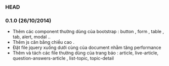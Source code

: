 ### HEAD


### 0.1.0 (26/10/2014)

- Thêm các component thường dùng của bootstrap : button , form , table , tab, alert, modal ..
- Thêm js cân bằng chiều cao .
- Đặt file jquery xuống dưới cùng của document nhằm tăng performance
- Thêm và tách các file thường dùng của trang báo  : article, live-article, question-answers-article , list-topic, topic-detail 